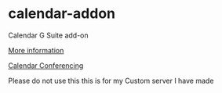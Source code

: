 # calendar-addon
Calendar G Suite add-on

[More information](https://developers.google.com/gsuite/add-ons/overview)

[Calendar Conferencing](https://developers.google.com/gsuite/add-ons/calendar/conferencing/conferencing-sample#add-on-manifest)

Please do not use this this is for my Custom server I have made
